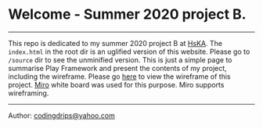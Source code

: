 # Welcome - Summer 2020 project B.
***
This repo is dedicated to my summer 2020 project B at [HsKA](https://www.hs-karlsruhe.de/). The ``index.html`` in the root dir is an uglified version of this website. Please go to ``/source`` dir to see the unminified version. This is just a simple page to summarise Play Framework and present the contents of my project, including the wireframe. Please go [here](https://miro.com/app/board/o9J_kgwJVH0=/) to view the wireframe of this project. [Miro](https://miro.com/) white board was used for this purpose. Miro supports wireframing.
***
Author: <codingdrips@yahoo.com>